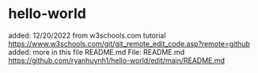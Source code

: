 # hello-world
added: 12/20/2022 from w3schools.com tutorial 
https://www.w3schools.com/git/git_remote_edit_code.asp?remote=github
added: more in this file README.md
File: README.md
https://github.com/ryanhuynh1/hello-world/edit/main/README.md
